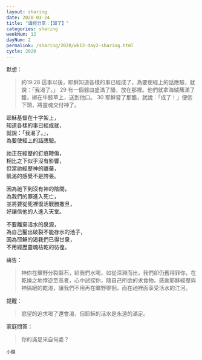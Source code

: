 ```yaml
---
layout: sharing
date: 2020-03-24
title: "讀經分享：【渴了】"
categories: sharing
weekNum: 12
dayNum: 2
permalink: /sharing/2020/wk12-day2-sharing.html
cycle: 2020
---  
```


默想：
>約19:28 這事以後，耶穌知道各樣的事已經成了，為要使經上的話應驗，就說：「我渴了。」 29 有一個器皿盛滿了醋，放在那裡。他們就拿海絨蘸滿了醋，綁在牛膝草上，送到他口。 30 耶穌嘗了那醋，就說：「成了！」便低下頭，將靈魂交付神了。  
  
耶穌基督在十字架上，  
知道各樣的事已經成就，  
就說：「我渴了。」，  
為要使經上的話應驗。  

祂正在經歷的釘痕鞭傷，  
相比之下似乎沒有影響，  
但當祂經歷神的離棄，  
飢渴的感覺不是誇張。  

因為祂下到沒有神的陰間，  
為我們的罪進入死亡，  
並將要從死裡復活戰勝撒旦，  
好讓信他的人進入天堂。  

不要離棄活水的泉源，  
為自己鑿出破裂不能存水的池子，  
因為耶穌的渴我們已得甘泉，  
不用經歷靈魂枯乾的彷徨。  

禱告：
>神你在曠野分裂磐石，給我們水喝，如從深淵而出，我們卻仍舊得罪你，在乾燥之地悖逆至高者，心中試探你，隨自己所欲的求食物。感謝耶穌經歷與神隔絕的乾渴，讓我們不用再在曠野徘徊，而在祂裡面享受活水的江河。  

提醒：
>慾望的追求喝了還會渴，但耶穌的活水是永遠的滿足。  

家庭問答：
>你的滿足來自何處？  

`小錢`  

